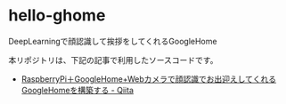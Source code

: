 # hello-ghome
DeepLearningで顔認識して挨拶をしてくれるGoogleHome

本リポジトリは、下記の記事で利用したソースコードです。

- [RaspberryPi＋GoogleHome+Webカメラで顔認識でお出迎えしてくれるGoogleHomeを構築する - Qiita](https://qiita.com/sey323/items/65c41264bd1ca9b765a0) 
